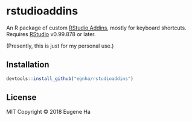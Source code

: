 
<!-- README.md is generated from README.Rmd. Please edit that file -->

# rstudioaddins

An R package of custom [RStudio
Addins](https://rstudio.github.io/rstudioaddins/), mostly for keyboard
shortcuts. Requires [RStudio](https://www.rstudio.com/products/rstudio/)
v0.99.878 or later.

(Presently, this is just for my personal use.)

## Installation

``` r
devtools::install_github("egnha/rstudioaddins")
```

## License

MIT Copyright © 2018 Eugene Ha
